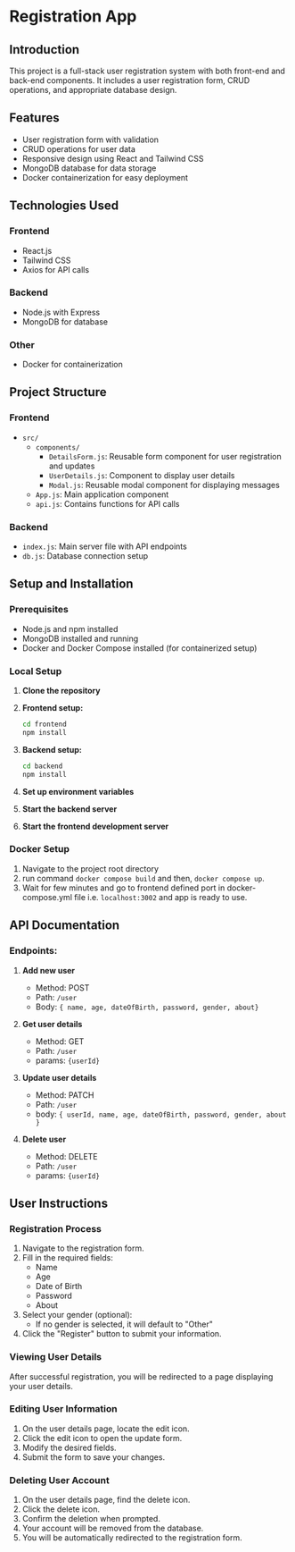 # Registration App

## Introduction

This project is a full-stack user registration system with both front-end and back-end components. It includes a user registration form, CRUD operations, and appropriate database design.

## Features

- User registration form with validation
- CRUD operations for user data
- Responsive design using React and Tailwind CSS
- MongoDB database for data storage
- Docker containerization for easy deployment

## Technologies Used

### Frontend

- React.js
- Tailwind CSS
- Axios for API calls

### Backend

- Node.js with Express
- MongoDB for database

### Other

- Docker for containerization

## Project Structure

### Frontend

- `src/`
  - `components/`
    - `DetailsForm.js`: Reusable form component for user registration and updates
    - `UserDetails.js`: Component to display user details
    - `Modal.js`: Reusable modal component for displaying messages
  - `App.js`: Main application component
  - `api.js`: Contains functions for API calls

### Backend

- `index.js`: Main server file with API endpoints
- `db.js`: Database connection setup

## Setup and Installation

### Prerequisites

- Node.js and npm installed
- MongoDB installed and running
- Docker and Docker Compose installed (for containerized setup)

### Local Setup

1. **Clone the repository**

2. **Frontend setup:**

   ```bash
   cd frontend
   npm install

   ```

3. **Backend setup:**

   ```bash
   cd backend
   npm install

   ```

4. **Set up environment variables**
5. **Start the backend server**
6. **Start the frontend development server**

### Docker Setup

1. Navigate to the project root directory
2. run command `docker compose build` and then, `docker compose up`.
3. Wait for few minutes and go to frontend defined port in docker-compose.yml file i.e. `localhost:3002` and app is ready to use.

## API Documentation

### Endpoints:

1. **Add new user**

   - Method: POST
   - Path: `/user`
   - Body: `{ name, age, dateOfBirth, password, gender, about}`

2. **Get user details**

   - Method: GET
   - Path: `/user`
   - params: `{userId}`

3. **Update user details**

   - Method: PATCH
   - Path: `/user`
   - body: `{ userId, name, age, dateOfBirth, password, gender, about }`

4. **Delete user**
   - Method: DELETE
   - Path: `/user`
   - params: `{userId}`

## User Instructions

### Registration Process

1. Navigate to the registration form.
2. Fill in the required fields:
   - Name
   - Age
   - Date of Birth
   - Password
   - About
3. Select your gender (optional):
   - If no gender is selected, it will default to "Other"
4. Click the "Register" button to submit your information.

### Viewing User Details

After successful registration, you will be redirected to a page displaying your user details.

### Editing User Information

1. On the user details page, locate the edit icon.
2. Click the edit icon to open the update form.
3. Modify the desired fields.
4. Submit the form to save your changes.

### Deleting User Account

1. On the user details page, find the delete icon.
2. Click the delete icon.
3. Confirm the deletion when prompted.
4. Your account will be removed from the database.
5. You will be automatically redirected to the registration form.
